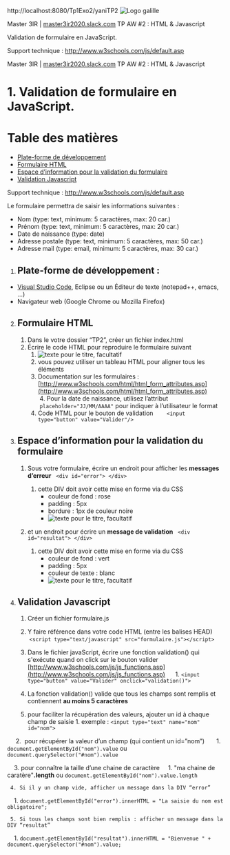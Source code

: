 http://localhost:8080/Tp1Exo2/yaniTP2
![Logo galille](https://github.com/bilelz/tpaw/blob/master/galilee.png?raw=true)

Master 3IR | <a href="https://master3ir2020.slack.com/messages/aw">master3ir2020.slack.com</a>
TP AW #2 : HTML & Javascript

Validation de formulaire en JavaScript.

Support technique : http://www.w3schools.com/js/default.asp

Master 3IR | <a href="https://master3ir2020.slack.com/messages/aw">master3ir2020.slack.com</a>
TP AW #2 : HTML & Javascript

# 1. Validation de formulaire en JavaScript.

Table des matières
=================

  * [Plate-forme de développement](#plate-forme-de-développement-)
  * [Formulaire HTML](#formulaire-html)
  * [Espace d’information pour la validation du formulaire](#espace-dinformation-pour-la-validation-du-formulaire)
  * [Validation Javascript](#validation-javascript)

Support technique : http://www.w3schools.com/js/default.asp

Le formulaire permettra de saisir les informations suivantes :
* Nom (type: text, minimum: 5 caractères, max: 20 car.)
* Prénom (type: text, minimum: 5 caractères, max: 20 car.)
* Date de naissance (type: date)
* Adresse postale (type: text, minimum: 5 caractères, max: 50 car.)
* Adresse mail (type: email, minimum: 5 caractères, max: 30 car.)

1. ## Plate-forme de développement : 
* [Visual Studio Code](https://code.visualstudio.com), Eclipse ou un Éditeur de texte (notepad++, emacs, …)
* Navigateur web (Google Chrome ou Mozilla Firefox)

2. ## Formulaire HTML
    1. Dans le votre dossier “TP2”, créer un fichier index.html
    2. Écrire le code HTML pour reproduire le formulaire suivant
        1. <img src="TP2table.jpg" alt="texte pour le titre, facultatif"/>
        2. vous pouvez utiliser un tableau HTML pour aligner tous les éléments
        3. Documentation sur les formulaires : [http://www.w3schools.com/html/html_form_attributes.asp](http://www.w3schools.com/html/html_form_attributes.asp)
        4. Pour la date de naissance, utilisez l’attribut  ` placeholder="JJ/MM/AAAA" ` pour indiquer à l’utilisateur le format 
        5. Code HTML pour le bouton de validation 
        ` <input type="button" value="Valider"/> `

3. ## Espace d’information pour la validation du formulaire
    1. Sous votre formulaire, écrire un endroit pour afficher les **messages d’erreur**
    ` <div id="error"> </div> `
        1. cette DIV doit avoir cette mise en forme via du CSS
            * couleur de fond : rose
            * padding : 5px
            * bordure : 1px de couleur noire
            * <img src="TP2table2.jpg" alt="texte pour le titre, facultatif"/>  
            
     1. et un endroit pour écrire un **message de validation**
     ` <div id="resultat"> </div> `
        1. cette DIV doit avoir cette mise en forme via du CSS         
            * couleur de fond : vert
            * padding : 5px
            * couleur de texte : blanc
            * <img src="TP2table3.jpg" alt="texte pour le titre, facultatif"/> 
            
4. ## Validation Javascript
    1. Créer un fichier formulaire.js
    
    2. Y faire référence dans votre code HTML (entre les balises HEAD)
    ` <script type="text/javascript" src="formulaire.js"></script> `
    
    3. Dans le fichier javaScript, écrire une fonction validation() qui s'exécute quand on click sur le bouton valider 
	[http://www.w3schools.com/js/js_functions.asp](http://www.w3schools.com/js/js_functions.asp)
      1. ` <input type="button" value="Valider" onclick="validation()"> `
    
    4. La fonction validation() valide que tous les champs sont remplis et contiennent **au moins 5 caractères** 
      1. pour faciliter la récupération des valeurs, ajouter un id à chaque champ de saisie
        1. exemple : ` <input type="text" name="nom" id="nom"> `
        
      2.  pour récupérer la valeur d’un champ (qui contient un id=”nom”)
        1. ` document.getElementById("nom").value ` ou ` document.querySelector("#nom").value `
        
     3. pour connaître la taille d’une chaine de caractère
       1. "ma chaine de caratère"**.length** ou ` document.getElementById("nom").value.length `

     4. Si il y un champ vide, afficher un message dans la DIV “error”
       1. ` document.getElementById("error").innerHTML = "La saisie du nom est obligatoire"; `
        
     5. Si tous les champs sont bien remplis : afficher un message dans la DIV “resultat”
       1. ` document.getElementById("resultat").innerHTML = "Bienvenue " + document.querySelector("#nom").value; `
